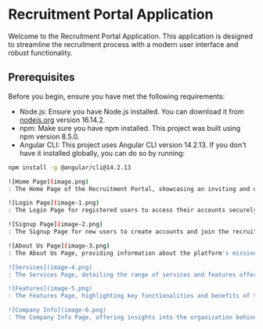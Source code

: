 # Recruitment Portal Application

Welcome to the Recruitment Portal Application. This application is designed to streamline the recruitment process with a modern user interface and robust functionality.

## Prerequisites

Before you begin, ensure you have met the following requirements:

- Node.js: Ensure you have Node.js installed. You can download it from [nodejs.org](https://nodejs.org/) version 16.14.2.
- npm: Make sure you have npm installed. This project was built using npm version 8.5.0.
- Angular CLI: This project uses Angular CLI version 14.2.13. If you don't have it installed globally, you can do so by running:

```bash
npm install -g @angular/cli@14.2.13

![Home Page](image.png)
: The Home Page of the Recruitment Portal, showcasing an inviting and user-friendly design.

![Login Page](image-1.png)
: The Login Page for registered users to access their accounts securely.

![Signup Page](image-2.png)
: The Signup Page for new users to create accounts and join the recruitment platform.

![About Us Page](image-3.png)
: The About Us Page, providing information about the platform's mission and values.

![Services](image-4.png)
: The Services Page, detailing the range of services and features offered to users.

![Features](image-5.png)
: The Features Page, highlighting key functionalities and benefits of the Recruitment Portal.

![Company Info](image-6.png)
: The Company Info Page, offering insights into the organization behind the portal and its contact details.